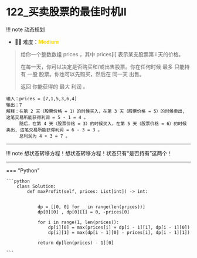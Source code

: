 # 122_买卖股票的最佳时机II

<!-- 所有文件名必须是该题目的英文名 -->

!!! note
    <!-- 这里记载考察的数据结构、算法等 -->
    动态规划

- 🔑🔑 难度：<span style = "color:gold; font-weight:bold">Medium</span>
<!-- <span style = "color:gold; font-weight:bold">Medium</span> 中等 -->
<!-- <span style = "color:crisma; font-weight:bold">High</span> 困难 -->
<!-- <span style = "color:Green; font-weight:bold">Easy</span> 简单 -->

<!-- 题目简介 -->

> 给你一个整数数组 prices ，其中 prices[i] 表示某支股票第 i 天的价格。
> 
> 在每一天，你可以决定是否购买和/或出售股票。你在任何时候 最多 只能持有 一股 股票。你也可以先购买，然后在 同一天 出售。
> 
> 返回 你能获得的 最大 利润 。


```
输入：prices = [7,1,5,3,6,4]
输出：7
解释：在第 2 天（股票价格 = 1）的时候买入，在第 3 天（股票价格 = 5）的时候卖出, 这笔交易所能获得利润 = 5 - 1 = 4 。
     随后，在第 4 天（股票价格 = 3）的时候买入，在第 5 天（股票价格 = 6）的时候卖出, 这笔交易所能获得利润 = 6 - 3 = 3 。
     总利润为 4 + 3 = 7 。
```

------

!!! note 
    想状态转移方程！想状态转移方程！状态只有“是否持有”这两个！

    
-------------

=== "Python"

    ```python 
        class Solution:
            def maxProfit(self, prices: List[int]) -> int:


                dp = [[0, 0] for _ in range(len(prices))]
                dp[0][0] , dp[0][1] = 0, -prices[0]

                for i in range(1, len(prices)):
                    dp[i][0] = max(prices[i] + dp[i - 1][1], dp[i - 1][0])
                    dp[i][1] = max(dp[i - 1][0] - prices[i], dp[i - 1][1])
                
                return dp[len(prices) - 1][0]

    ```